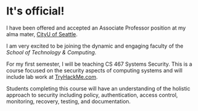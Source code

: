 # It's official! 

I have been offered and accepted an Associate Professor position at my alma mater, [CityU of Seattle][1].

I am very excited to be joining the dynamic and engaging faculty of the *School of Technology & Computing*. 

For my first semester, I will be teaching CS 467 Systems Security. This is a course focused on the security aspects of computing systems and will include lab work at [TryHackMe.com][2].

Students completing this course will have an understanding of the holistic approach to security including policy, authentication, access control, monitoring, recovery, testing, and documentation.

[1]: https://cityu.edu
[2]: https://tryhackme.com
